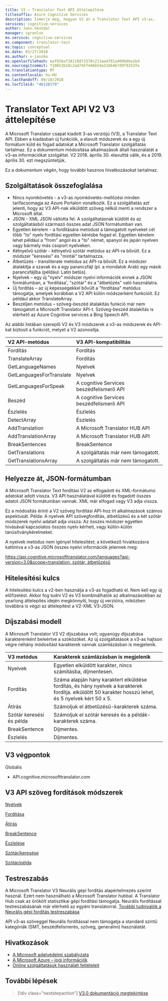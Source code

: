```yaml
---
title: V3 – Translator Text API áttelepítése
titlesuffix: Azure Cognitive Services
description: Ismerje meg, hogyan V2 át a Translator Text API v3-as.
services: cognitive-services
author: Jann-Skotdal
manager: cgronlun
ms.service: cognitive-services
ms.component: translator-text
ms.topic: conceptual
ms.date: 03/27/2018
ms.author: v-jansko
ms.openlocfilehash: eaf65bef28110d73378c213ae4781a409b86e1bd
ms.sourcegitcommit: f10653b10c2ad745f446b54a31664b7d9f9253fe
ms.translationtype: MT
ms.contentlocale: hu-HU
ms.lasthandoff: 09/18/2018
ms.locfileid: "46128179"
---
```

# <a name="translator-text-api-v2-to-v3-migration"></a>Translator Text API V2 V3 áttelepítése

A Microsoft Translator csapat kiadott 3-as verziójú (V3), a Translator Text API. Ebben a kiadásban új funkciók, a elavult módszerek és a egy új formátum küld és fogad adatokat a Microsoft Translator szolgáltatás tartalmaz. Ez a dokumentum módosítása alkalmazások általi használatát a v3-as információkat szolgáltat. V2 2018. április 30. elavulttá válik, és a 2019. április 30. ezt megszüntetjük.

Ez a dokumentum végén, hogy további hasznos hivatkozásokat tartalmaz.

## <a name="summary-of-features"></a>Szolgáltatások összefoglalása

* Nincs nyomkövetés - a v3-as nyomkövetés-mellőzési minden tarifacsomagja az Azure Portalon vonatkozik. Ez a szolgáltatás azt jelenti, hogy az V3 API-nak elküldött szöveg nélkül menti a rendszer a Microsoft által.
* JSON - XML JSON váltotta fel. A szolgáltatásnak küldött és az szolgáltatásból származó összes adat JSON formátumban van.
* Egyetlen kérelem - a fordítására metódust a támogatott nyelveket cél több "to" nyelv fordítási egyetlen kérésbe fogad el. Egyetlen kérelem lehet például a "from" angol és a "to" német, spanyol és japán nyelven vagy bármely más csoport nyelveken.
* Kétnyelvű szótár - kétnyelvű szótár metódus az API-ra bővült. Ez a módszer "keresési" és "mintái" tartalmazza.
* Átbetűzés - transliterate metódus az API-ra bővült. Ez a módszer átalakítja a szavak és a egy parancsfájl (pl. a mondatok Arab) egy másik parancsfájlba (például: Latin betűs).
* Nyelvek – egy új "nyelv" módszer nyelvi információk ennek a JSON formátumban, a 'fordítása', "szótár" és a "átbetűzés" való használatra.
* Új fordítás – az új képességekkel bővült a "fordítása" metódus támogatja, amelyek korábban a V2 API külön módszerként funkcióit. Ez például akkor TranslateArray.
* Beszéljen metódus – szöveg-beszéd átalakítás funkció már nem támogatott a Microsoft Translator API-t. Szöveg-beszéd átalakítás is elérhető az Azure Cognitive services a Bing Speech API.

Az alábbi listában szereplő V2 és V3 módszerek a v3-as módszerek és API-kat biztosít a funkciót, melyet a V2 azonosítja.

| V2 API-metódus   | V3 API-kompatibilitás |
|:----------- |:-------------|
| Fordítás     | Fordítás          |
| TranslateArray      | Fordítás          |
| GetLanguageNames      | Nyelvek          |
| GetLanguagesForTranslate     | Nyelvek        |
| GetLanguagesForSpeak      | A cognitive Services beszédfelismerő API         |
| Beszéd     | A cognitive Services beszédfelismerő API          |
| Észlelés     | Észlelés         |
| DetectArray     | Észlelés         |
| AddTranslation     | A Microsoft Translator HUB API         |
| AddTranslationArray    | A Microsoft Translator HUB API          |
| BreakSentences      | BreakSentence         |
| GetTranslations      | A szolgáltatás már nem támogatott.         |
| GetTranslationsArray      | A szolgáltatás már nem támogatott.         |

## <a name="move-to-json-format"></a>Helyezze át, JSON-formátumban

A Microsoft Translator Text fordítási V2 az elfogadott és XML-formátumú adatokat adott vissza. V3 API használatával küldött és fogadott összes adatot JSON formátumban vannak. XML már elfogad vagy V3 adja vissza. 

Ez a módosítás érinti a V2 szöveg fordítási API-hoz írt alkalmazások számos aspektusát. Példa: A nyelvek API szövegfordítás, átbetűzésű és a két szótár módszerek nyelvi adatait adja vissza. Az összes módszer egyetlen hívásával kapcsolatos összes nyelv kérheti, vagy külön-külön tanúsítványkérelmeket.

A nyelvek metódus nem igényel hitelesítést; a következő hivatkozásra kattintva a v3-as JSON összes nyelvi információk jelennek meg:

[https://api.cognitive.microsofttranslator.com/languages?api-version=3.0&scope=translation, szótár, átbetűzésű](https://api.cognitive.microsofttranslator.com/languages?api-version=3.0&scope=translation,dictionary,transliteration)

## <a name="authentication-key"></a>Hitelesítési kulcs

A hitelesítési kulcs a v2-ben használja a v3-as fogadható el. Nem kell egy új előfizetést. Akkor fog tudni V2 és V3 kombinálhatók az alkalmazásokban az yearlong áttelepítés idején megkönnyíti, hogy új verzióira, miközben továbbra is végzi az áttelepítést a V2-XML V3-JSON.

## <a name="pricing-model"></a>Díjszabási modell

A Microsoft Translator V3 V2 díjszabása volt; ugyanúgy díjszabása karakterenként beleértve a szóközöket. Az új szolgáltatások a v3-as hajtson végre néhány módosítást karakterek vannak számlázásban is megjelenik.

| V3 metódus   | Karakterek számlázásban is megjelenik |
|:----------- |:-------------|
| Nyelvek     | Egyetlen elküldött karakter, nincs számításba, díjmentesen.          |
| Fordítás     | Száma alapján hány karaktert elküldése fordítás, és hány nyelvek a karakterek fordítja. elküldött 50 karakter hosszú lehet, és 5 nyelvek kért 50 x 5.           |
| Átírás     | Számoljuk el átbetűzésű-karakterek száma.         |
| Szótár keresési és példa     | Számoljuk el szótár keresés és a példák-karakterek száma.         |
| BreakSentence     | Díjmentes.       |
| Észlelés     | Díjmentes.      |

## <a name="v3-end-points"></a>V3 végpontok

Globális

* API.cognitive.microsofttranslator.com


## <a name="v3-api-text-translations-methods"></a>V3 API szöveg fordítások módszerek

[Nyelvek](reference/v3-0-languages.md)

[Fordítása](reference/v3-0-translate.md)

[Átírás](reference/v3-0-transliterate.md)

[BreakSentence](reference/v3-0-break-sentence.md)

[Észlelése](reference/v3-0-detect.md)

[Szótár/keresése](reference/v3-0-dictionary-lookup.md)

[Szótár/példa](reference/v3-0-dictionary-examples.md)

## <a name="customization"></a>Testreszabás

A Microsoft Translator V3 Neurális gépi fordítás alapértelmezés szerint használ. Ezért nem használható a Microsoft Translator hubbal. A Translator Hub csak az örökölt statisztikai gépi fordítási támogatja. Neurális fordítással testreszabásának már elérhető az egyéni translatorral. [További tudnivalók a Neurális gépi fordítás testreszabása](customization.md)

API v3-as szöveggel Neurális fordítással nem támogatja a standard szintű kategóriák (SMT, beszédfelismerés, szöveg, generalnn) használatát.


## <a name="links"></a>Hivatkozások

* [A Microsoft adatvédelmi szabályzata](https://privacy.microsoft.com/privacystatement)
* [A Microsoft Azure – jogi információk](https://azure.microsoft.com/support/legal)
* [Online szolgáltatások használati feltételeit](http://www.microsoftvolumelicensing.com/DocumentSearch.aspx?Mode=3&DocumentTypeId=31)

## <a name="next-steps"></a>További lépések

> [!div class="nextstepaction"]
> [V3.0 dokumentáció megtekintése](reference/v3-0-reference.md)
